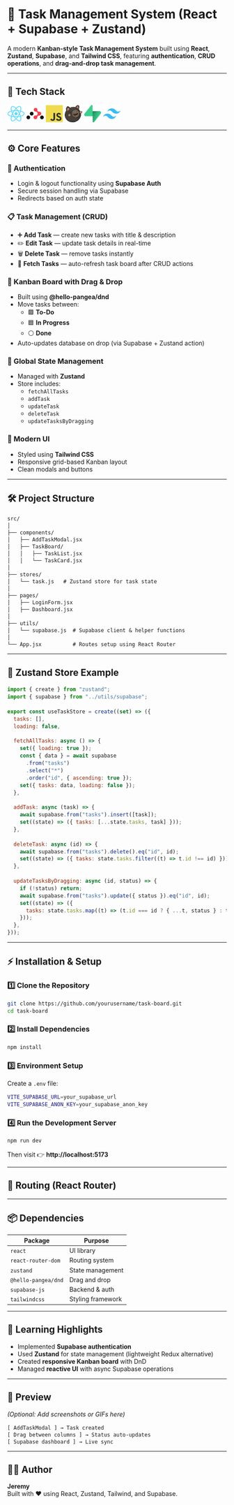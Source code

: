 # 📝 Task Management System (React + Supabase + Zustand)

A modern **Kanban-style Task Management System** built using **React**, **Zustand**, **Supabase**, and **Tailwind CSS**, featuring **authentication**, **CRUD operations**, and **drag-and-drop task management**.

---

## 🚀 Tech Stack

<p align="left">
  <img src="https://raw.githubusercontent.com/devicons/devicon/master/icons/react/react-original.svg" width="40" height="40" alt="React" />
  <img src="https://raw.githubusercontent.com/devicons/devicon/master/icons/reactrouter/reactrouter-original.svg" width="40" height="40" alt="React Router" />
  <img src="https://raw.githubusercontent.com/devicons/devicon/master/icons/javascript/javascript-original.svg" width="40" height="40" alt="JavaScript" />
  <img src="https://raw.githubusercontent.com/devicons/devicon/master/icons/zustand/zustand-original.svg" width="40" height="40" alt="Zustand" />
  <img src="https://raw.githubusercontent.com/devicons/devicon/master/icons/supabase/supabase-original.svg" width="40" height="40" alt="Supabase" />
  <img src="https://raw.githubusercontent.com/devicons/devicon/master/icons/tailwindcss/tailwindcss-plain.svg" width="40" height="40" alt="TailwindCSS" />
</p>

---

## ⚙️ Core Features

### 🔐 Authentication

- Login & logout functionality using **Supabase Auth**
- Secure session handling via Supabase
- Redirects based on auth state

### 📋 Task Management (CRUD)

- ➕ **Add Task** — create new tasks with title & description
- ✏️ **Edit Task** — update task details in real-time
- 🗑️ **Delete Task** — remove tasks instantly
- 📡 **Fetch Tasks** — auto-refresh task board after CRUD actions

### 🧱 Kanban Board with Drag & Drop

- Built using **@hello-pangea/dnd**
- Move tasks between:
  - 🟩 **To-Do**
  - 🟦 **In Progress**
  - ⚪ **Done**
- Auto-updates database on drop (via Supabase + Zustand action)

### 🧠 Global State Management

- Managed with **Zustand**
- Store includes:
  - `fetchAllTasks`
  - `addTask`
  - `updateTask`
  - `deleteTask`
  - `updateTasksByDragging`

### 🎨 Modern UI

- Styled using **Tailwind CSS**
- Responsive grid-based Kanban layout
- Clean modals and buttons

---

## 🛠️ Project Structure

```
src/
│
├── components/
│   ├── AddTaskModal.jsx
│   ├── TaskBoard/
│   │   ├── TaskList.jsx
│   │   └── TaskCard.jsx
│
├── stores/
│   └── task.js   # Zustand store for task state
│
├── pages/
│   ├── LoginForm.jsx
│   ├── Dashboard.jsx
│
├── utils/
│   └── supabase.js  # Supabase client & helper functions
│
└── App.jsx          # Routes setup using React Router
```

---

## 🧩 Zustand Store Example

```js
import { create } from "zustand";
import { supabase } from "../utils/supabase";

export const useTaskStore = create((set) => ({
  tasks: [],
  loading: false,

  fetchAllTasks: async () => {
    set({ loading: true });
    const { data } = await supabase
      .from("tasks")
      .select("*")
      .order("id", { ascending: true });
    set({ tasks: data, loading: false });
  },

  addTask: async (task) => {
    await supabase.from("tasks").insert([task]);
    set((state) => ({ tasks: [...state.tasks, task] }));
  },

  deleteTask: async (id) => {
    await supabase.from("tasks").delete().eq("id", id);
    set((state) => ({ tasks: state.tasks.filter((t) => t.id !== id) }));
  },

  updateTasksByDragging: async (id, status) => {
    if (!status) return;
    await supabase.from("tasks").update({ status }).eq("id", id);
    set((state) => ({
      tasks: state.tasks.map((t) => (t.id === id ? { ...t, status } : t)),
    }));
  },
}));
```

---

## ⚡ Installation & Setup

### 1️⃣ Clone the Repository

```bash
git clone https://github.com/yourusername/task-board.git
cd task-board
```

### 2️⃣ Install Dependencies

```bash
npm install
```

### 3️⃣ Environment Setup

Create a `.env` file:

```bash
VITE_SUPABASE_URL=your_supabase_url
VITE_SUPABASE_ANON_KEY=your_supabase_anon_key
```

### 4️⃣ Run the Development Server

```bash
npm run dev
```

Then visit 👉 **http://localhost:5173**

---

## 🧭 Routing (React Router)

---

## 📦 Dependencies

| Package             | Purpose           |
| ------------------- | ----------------- |
| `react`             | UI library        |
| `react-router-dom`  | Routing system    |
| `zustand`           | State management  |
| `@hello-pangea/dnd` | Drag and drop     |
| `supabase-js`       | Backend & auth    |
| `tailwindcss`       | Styling framework |

---

## 🧠 Learning Highlights

- Implemented **Supabase authentication**
- Used **Zustand** for state management (lightweight Redux alternative)
- Created **responsive Kanban board** with DnD
- Managed **reactive UI** with async Supabase operations

---

## 📸 Preview

_(Optional: Add screenshots or GIFs here)_

```
[ AddTaskModal ] → Task created
[ Drag between columns ] → Status auto-updates
[ Supabase dashboard ] → Live sync
```

---

## 🧑‍💻 Author

**Jeremy**  
Built with ❤️ using React, Zustand, Tailwind, and Supabase.
